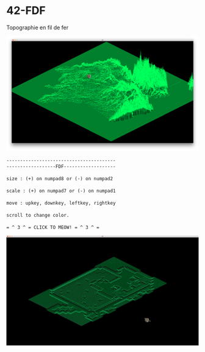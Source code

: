 # 42-FDF

Topographie en fil de fer

![screenshot](fdffrance.png?raw=true)

	----------------------------------------
	------------------FDF-------------------

	size : (+) on numpad8 or (-) on numpad2

	scale : (+) on numpad7 or (-) on numpad1

	move : upkey, downkey, leftkey, rightkey

	scroll to change color.

	= ^ 3 ^ = CLICK TO MEOW! = ^ 3 ^ =

![](https://raw.githubusercontent.com/jonathaninacio/42-FDF/master/nyan.gif)
